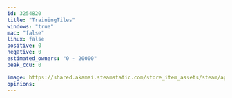 ```yaml
---
id: 3254820
title: "TrainingTiles"
windows: "true"
mac: "false"
linux: false
positive: 0
negative: 0
estimated_owners: "0 - 20000"
peak_ccu: 0

image: https://shared.akamai.steamstatic.com/store_item_assets/steam/apps/3254820/header.jpg?t=1730817152
opinions:
---
```

